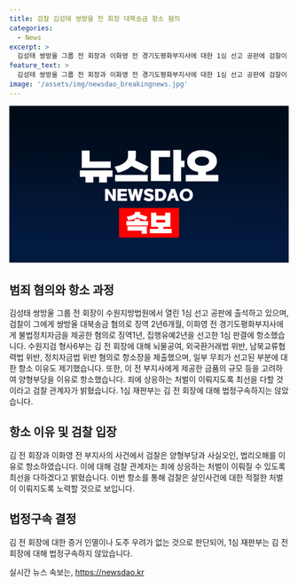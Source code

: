 ```yaml
---
title: 검찰 김성태 쌍방울 전 회장 대북송금 항소 혐의
categories:
  - News
excerpt: >
  김성태 쌍방울 그룹 전 회장과 이화영 전 경기도평화부지사에 대한 1심 선고 공판에 검찰이 항소했다. 김 전 회장에게는 쌍방울 대북송금 혐의로 실형이 선고된 데 이어, 실형을 구형받았던 이 전 부지사에 대해서도 항소가 이뤄졌다. 검찰은 일부 무죄가 판결된 부분에 대해 항소하며, 형량 부당을 주장했다. 또한, 적절한 처벌을 위해 최선을 다하겠다는 입장을 밝혔다. 1심 재판부는 김 전 회장에 대해 법정구속하지는 않았다.
feature_text: >
  김성태 쌍방울 그룹 전 회장과 이화영 전 경기도평화부지사에 대한 1심 선고 공판에 검찰이 항소했다. 김 전 회장에게는 쌍방울 대북송금 혐의로 실형이 선고된 데 이어, 실형을 구형받았던 이 전 부지사에 대해서도 항소가 이뤄졌다. 검찰은 일부 무죄가 판결된 부분에 대해 항소하며, 형량 부당을 주장했다. 또한, 적절한 처벌을 위해 최선을 다하겠다는 입장을 밝혔다. 1심 재판부는 김 전 회장에 대해 법정구속하지는 않았다.
image: '/assets/img/newsdao_breakingnews.jpg'
---
```


<p><img src="/assets/img/newsdao_breakingnews.jpg" alt="implanttips 속보" /></p>

<h2 data-ke-size="size26">범죄 혐의와 항소 과정</h2>

<p data-ke-size="size16">김성태 쌍방울 그룹 전 회장이 수원지방법원에서 열린 1심 선고 공판에 출석하고 있으며, 검찰이 그에게 쌍방울 대북송금 혐의로 징역 2년6개월, 이화영 전 경기도평화부지사에게 불법정치자금을 제공한 혐의로 징역1년, 집행유예2년을 선고한 1심 판결에 항소했습니다. 수원지검 형사6부는 김 전 회장에 대해 뇌물공여, 외국환거래법 위반, 남북교류협력법 위반, 정치자금법 위반 혐의로 항소장을 제출했으며, 일부 무죄가 선고된 부분에 대한 항소 이유도 제기했습니다. 또한, 이 전 부지사에게 제공한 금품의 규모 등을 고려하여 양형부당을 이유로 항소했습니다. 죄에 상응하는 처벌이 이뤄지도록 최선을 다할 것이라고 검찰 관계자가 밝혔습니다. 1심 재판부는 김 전 회장에 대해 법정구속하지는 않았습니다.</p>

<h2 data-ke-size="size26">항소 이유 및 검찰 입장</h2>

<p data-ke-size="size16">김 전 회장과 이화영 전 부지사의 사건에서 검찰은 양형부당과 사실오인, 법리오해를 이유로 항소하였습니다. 이에 대해 검찰 관계자는 죄에 상응하는 처벌이 이뤄질 수 있도록 최선을 다하겠다고 밝혔습니다. 이번 항소를 통해 검찰은 살인사건에 대한 적절한 처벌이 이뤄지도록 노력할 것으로 보입니다.</p>

<h2 data-ke-size="size26">법정구속 결정</h2>

<p data-ke-size="size16">김 전 회장에 대한 증거 인멸이나 도주 우려가 없는 것으로 판단되어, 1심 재판부는 김 전 회장에 대해 법정구속하지 않았습니다.</p>
실시간 뉴스 속보는, <a href="https://newsdao.kr" rel="dofollow">https://newsdao.kr</a>


